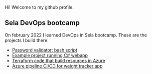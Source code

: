 Hi! Welcome to my github profile.

## Sela DevOps bootcamp  
On february 2022 I learned DevOps in Sela bootcamp.
These are the projects I build there:
- [Password validator: bash script](https://github.com/UrielOfir/AzurePipelinesBasic)
- [Example project running C# webapp](https://github.com/UrielOfir/myproject)
- [Terraform code that build resources in Azure](https://github.com/UrielOfir/Terraform)
- [Azure pipeline CI/CD for weight tracker app](https://github.com/UrielOfir/AzurePipelinesBasic)
